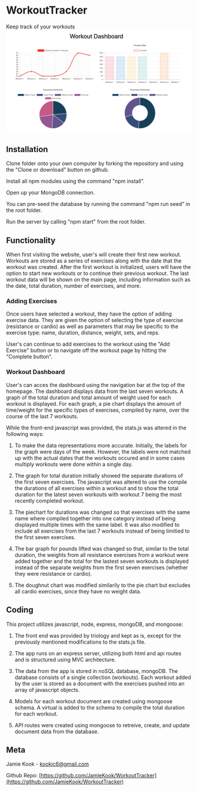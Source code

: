 # WorkoutTracker
Keep track of your workouts
![image of workout tracker](workouttracker.png)

## Installation

Clone folder onto your own computer by forking the repository and using the "Clone or download" button on github.

Install all npm modules using the command "npm install".

Open up your MongoDB connection. 

You can pre-seed the database by running the command "npm run seed" in the root folder.

Run the server by calling "npm start" from the root folder. 

## Functionality
When first visiting the website, user's will create their first new workout. Workouts are stored as a series of exercises along with the date that the workout was created. After the first workout is initialized, users will have the option to start new workouts or to continue their previous workout. The last workout data will be shown on the main page, including information such as the date, total duration, number of exercises, and more. 

### Adding Exercises
Once users have selected a workout, they have the option of adding exercise data. They are given the option of selecting the type of exercise (resistance or cardio) as well as parameters that may be specific to the exercise type: name, duration, distance, weight, sets, and reps. 

User's can continue to add exercises to the workout using the "Add Exercise" button or to navigate off the workout page by hitting the "Complete button". 

### Workout Dashboard
User's can acces the dashboard using the navigation bar at the top of the homepage. The dashboard displays data from the last seven workouts. A graph of the total duration and total amount of weight used for each workout is displayed. For each graph, a pie chart displays the amount of time/weight for the specific types of exercises, compiled by name, over the course of the last 7 workouts. 

While the front-end javascript was provided, the stats.js was altered in the following ways: 

1. To make the data representations more accurate. Initially, the labels for the graph were days of the week. However, the labels were not matched up with the actual dates that the workouts occured and in some cases multiply workouts were done within a single day. 

2. The graph for total duration initially showed the separate durations of the first seven exercises. The javascript was altered to use the compile the durations of all exercises within a workout and to show the total duration for the latest seven workouts with workout 7 being the most recently completed workout. 

3. The piechart for durations was changed so that exercises with the same name where compiled together into one category instead of being displayed multiple times with the same label. It was also modified to include all exercises from the last 7 workouts instead of being limitied to the first seven exercises. 

4. The bar graph for pounds lifted was changed so that, similar to the total duration, the weights from all resistance exercises from a workout were added together and the total for the lastest seven workouts is displayed instead of the separate weights from the first seven exercises (whether they were resistance or cardio). 

5. The doughnut chart was modified similarily to the pie chart but excludes all cardio exercises, since they have no weight data. 

## Coding

This project utilizes javascript, node, express, mongoDB, and mongoose: 

1.   The front end was provided by triology and kept as is, except for the previously mentioned modifications to the stats.js file. 

2. The app runs on an express server, utilizing both html and api routes and is structured using MVC architecture.

3. The data from the app is stored in noSQL database, mongoDB. The database consists of a single collection (workouts). Each workout added by the user is stored as a document with the exercises pushed into an array of javascript objects. 

4. Models for each workout document are created using mongoose schema. A virtual is added to the schema to compile the total duration for each workout. 

5. API routes were created using mongoose to retreive, create, and update document data from the database.


## Meta 

Jamie Kook - kookjc6@gmail.com

Github Repo: 
[https://github.com/JamieKook/WorkoutTracker](https://github.com/JamieKook/WorkoutTracker)


